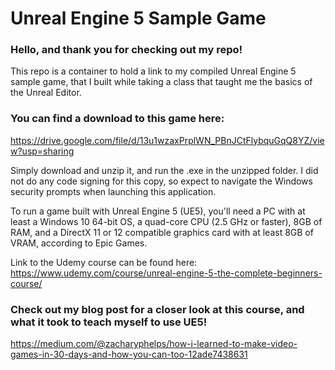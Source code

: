 # Unreal Engine 5 Sample Game

### Hello, and thank you for checking out my repo! 

This repo is a container to hold a link to my compiled Unreal Engine 5 sample game, that I built while taking a class that taught me the basics of the Unreal Editor.


### You can find a download to this game here:


https://drive.google.com/file/d/13u1wzaxPrplWN_PBnJCtFlybquGqQ8YZ/view?usp=sharing


Simply download and unzip it, and run the .exe in the unzipped folder. I did not do any code signing for this copy, so expect to navigate the Windows security prompts when launching this application. 


To run a game built with Unreal Engine 5 (UE5), you'll need a PC with at least a Windows 10 64-bit OS, a quad-core CPU (2.5 GHz or faster), 8GB of RAM, and a DirectX 11 or 12 compatible graphics card with at least 8GB of VRAM, according to Epic Games.


Link to the Udemy course can be found here: https://www.udemy.com/course/unreal-engine-5-the-complete-beginners-course/



### Check out my blog post for a closer look at this course, and what it took to teach myself to use UE5!

https://medium.com/@zacharyphelps/how-i-learned-to-make-video-games-in-30-days-and-how-you-can-too-12ade7438631
